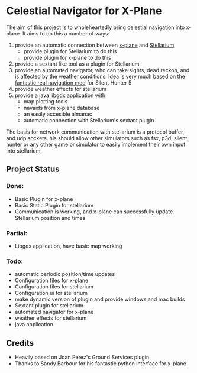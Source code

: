 # Celestial Navigator for X-Plane

The aim of this project is to wholeheartedly bring celestial navigation into x-plane.
It aims to do this a number of ways:

1. provide an automatic connection between [x-plane](http://www.x-plane.com/desktop/home/) and [Stellarium](http://www.stellarium.org/)
   + provide plugin for Stellarium to do this
   + provide plugin for x-plane to do this
2. provide a sextant like tool as a plugin for Stellarium
3. provide an automated navigator, who can take sights, dead reckon, and is affected by the weather conditions.
   Idea is very much based on the [fantastic real navigation mod](https://www.youtube.com/watch?v=UJ8pHSRxCl8) for Silent Hunter 5
4. provide weather effects for stellarium
5. provide a java libgdx application with:
   + map plotting tools
   + navaids from x-plane database
   + an easily accesible almanac
   + automatic connection with Stellarium's sextant plugin

The basis for network communication with stellarium is a protocol buffer, and udp sockets. 
his should allow other simulators such as fsx, p3d, silent hunter or any other game
or simulator to easily implement their own input into stellarium.

## Project Status

### Done:
+ Basic Plugin for x-plane
+ Basic Static Plugin for stellarium
+ Communication is working, and x-plane can successfully update Stellarium position and times

### Partial:
+ Libgdx application, have basic map working

### Todo:
+ automatic periodic position/time updates
+ Configuration files for x-plane
+ Configuration files for stellarium
+ Configuration ui for stellarium
+ make dynamic version of plugin and provide windows and mac builds
+ Sextant plugin for stellarium
+ automated navigator for x-plane
+ weather effects for stellarium
+ java application

## Credits
+ Heavily based on Joan Perez's Ground Services plugin.
+ Thanks to Sandy Barbour for his fantastic python interface for x-plane